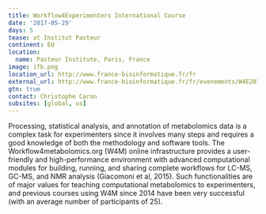 ```yaml
---
title: Workflow4Experimenters International Course
date: '2017-05-29'
days: 5
tease: at Institut Pasteur
continent: EU
location:
  name: Pasteur Institute, Paris, France
image: ifb.png
location_url: http://www.france-bioinformatique.fr/fr
external_url: http://www.france-bioinformatique.fr/fr/evenements/W4E2017
gtn: true
contact: Christophe Caron
subsites: [global, us]
---
```

Processing, statistical analysis, and annotation of metabolomics data is a complex task for experimenters since it involves many steps and requires a good knowledge of both the methodology and software tools. The Workflow4metabolomics.org (W4M) online infrastructure provides a user-friendly and high-performance environment with advanced computational modules for building, running, and sharing complete workflows for LC-MS, GC-MS, and NMR analysis (Giacomoni et al, 2015). Such functionalities are of major values for teaching computational metabolomics to experimenters, and previous courses using W4M since 2014 have been very successful (with an average number of participants of 25).
